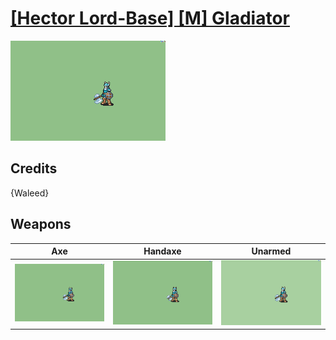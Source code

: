 # [\[Hector Lord-Base\] \[M\] Gladiator](./%5BHector%20Lord-Base%5D%20%5BM%5D%20Gladiator)

<img src="./3.%20Axe/Axe_000.png" alt="[Hector Lord-Base] [M] Gladiator standing" />

## Credits

{Waleed}

## Weapons


|Axe |Handaxe |Unarmed |
|  :---: | :---: | :---: |
| <img alt="Axe animation" src="./3.%20Axe/Axe.gif" /> | <img alt="Handaxe animation" src="./4.%20Handaxe/Handaxe.gif" /> | <img alt="Unarmed animation" src="./8.%20Unarmed/Unarmed.gif" /> |
